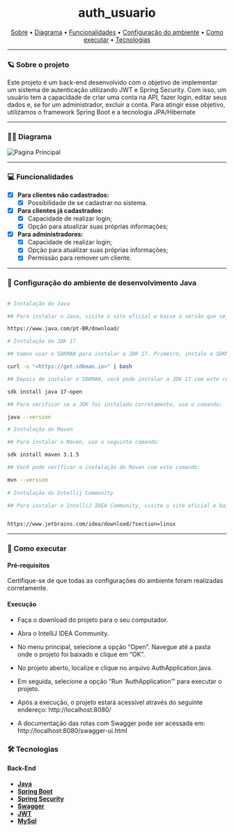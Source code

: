 
<h1 align="center"> 
	auth_usuario
</h1>

<p align="center">
 <a href="#-:ringed_planet:-sobre-o-projeto">Sobre</a> •
<a href="#-sobre-o-projeto">Diagrama</a> •
 <a href="#-funcionalidades">Funcionalidades</a> •
 <a href="#-Configuração-do-ambiente">Configuração do ambiente</a> • 
 <a href="#-como-executar">Como executar</a> • 
 <a href="#-tecnologias">Tecnologias</a> 
</p>

---

### 🪐 Sobre o projeto

Este projeto é um back-end desenvolvido com o objetivo de implementar um sistema de autenticação utilizando JWT e 
Spring Security. Com isso, um usuário tem a capacidade de criar uma conta na API, fazer login, editar seus dados e, 
se for um administrador, excluir a conta. Para atingir esse objetivo, utilizamos o framework Spring Boot e a 
tecnologia JPA/Hibernate

---
### 👨‍💻 Diagrama
![Pagina Principal](https://drive.google.com/uc?export=view&id=1SA1L08TiCTLJkpgqXzOZms-vYItKydVR)

---

### 💻 Funcionalidades

- [x] **Para clientes não cadastrados:**
  - [x] Possibilidade de se cadastrar no sistema.
- [x] **Para clientes já cadastrados:**
  - [X] Capacidade de realizar login;
  - [X] Opção para atualizar suas próprias informações;
- [X] **Para administradores:**
  - [X] Capacidade de realizar login;
  - [X] Opção para atualizar suas próprias informações;
  - [X] Permissão para remover um cliente.

--- 

### 🎨 Configuração do ambiente de desenvolvimento Java

```bash

# Instalação do Java

## Para instalar o Java, visite o site oficial e baixe a versão que seja compatível com o seu ambiente de desenvolvimento. Siga as instruções fornecidas para instalar o Java em seu sistema.

https://www.java.com/pt-BR/download/

# Instalação da JDK 17

## Vamos usar o SDKMAN para instalar a JDK 17. Primeiro, instale o SDKMAN com o seguinte comando:

curl -s "<https://get.sdkman.io>" | bash

## Depois de instalar o SDKMAN, você pode instalar a JDK 17 com este comando:

sdk install java 17-open

## Para verificar se a JDK foi instalada corretamente, use o comando:

java --version

# Instalação do Maven 

## Para instalar o Maven, use o seguinte comando:

sdk install maven 3.1.5

## Você pode verificar a instalação do Maven com este comando:

mvn --version
 
# Instalação do Intellij Community

## Para instalar o IntelliJ IDEA Community, visite o site oficial e baixe a versão que seja compatível com o seu ambiente de desenvolvimento. Siga as instruções fornecidas para instalar o IntelliJ IDEA em seu sistema.


https://www.jetbrains.com/idea/download/?section=linux

```
---

### 🚀 Como executar

#### Pré-requisitos

Certifique-se de que todas as configurações do ambiente foram realizadas corretamente.

#### Execução

- Faça o download do projeto para o seu computador.

- Abra o IntelliJ IDEA Community.

- No menu principal, selecione a opção “Open”. Navegue até a pasta onde o projeto foi baixado e clique em “OK”.

- No projeto aberto, localize e clique no arquivo AuthApplication.java.

- Em seguida, selecione a opção “Run ‘AuthApplication’” para executar o projeto.

- Após a execução, o projeto estará acessível através do seguinte endereço: http://localhost:8080/

- A documentação das rotas com Swagger pode ser acessada em: http://localhost:8080/swagger-ui.html

### 🛠 Tecnologias

#### **Back-End**

- **[Java](https://docs.oracle.com/en/java/)**
- **[Spring Boot](https://spring.io/projects/spring-boot)**
- **[Spring Security](https://docs.spring.io/spring-security/reference/reactive/getting-started.html)**
- **[Swagger](https://www.baeldung.com/swagger-2-documentation-for-spring-rest-api)**
- **[JWT](https://docs.spring.io/spring-security/reference/servlet/oauth2/resource-server/jwt.html)**
- **[MySql](https://spring.io/guides/gs/accessing-data-mysql)**
